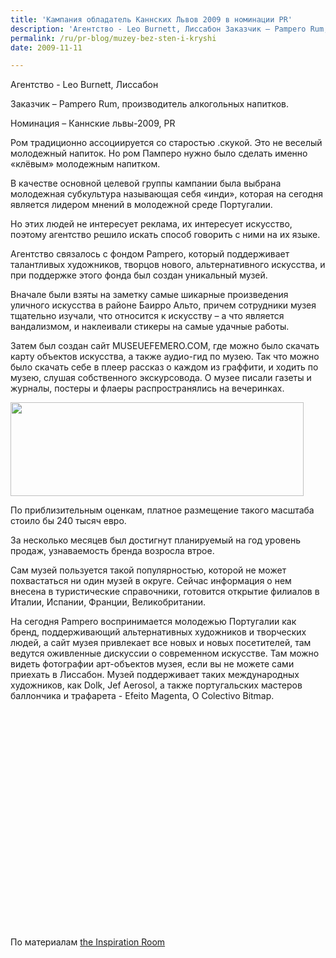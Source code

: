 ```yaml
---
title: 'Кампания обладатель Каннских Львов 2009 в номинации PR'
description: 'Агентство - Leo Burnett, Лиссабон Заказчик – Pampero Rum, производитель алкогольных напитков. Номинация – Каннские львы-2009, PR'
permalink: /ru/pr-blog/muzey-bez-sten-i-kryshi
date: 2009-11-11

---
```


Агентство - Leo Burnett, Лиссабон

Заказчик – Pampero Rum, производитель алкогольных напитков.

Номинация – Каннские львы-2009, PR

Ром традиционно ассоциируется со старостью .скукой. Это не веселый молодежный напиток. Но ром Памперо нужно было сделать именно «клёвым» молодежным напитком.

В качестве основной целевой группы кампании была выбрана молодежная субкультура называющая себя «инди», которая на сегодня является лидером мнений в молодежной среде Португалии.

Но этих людей не интересует реклама, их интересует искусство, поэтому агентство решило искать способ говорить с ними на их языке.

Агентство связалось с фондом Pampero, который поддерживает талантливых художников, творцов нового, альтернативного искусства, и при поддержке этого фонда был создан уникальный музей.

Вначале были взяты на заметку самые шикарные произведения уличного искусства в районе Баирро Альто, причем сотрудники музея тщательно изучали, что относится к искусству – а что является вандализмом, и наклеивали стикеры на самые удачные работы.

Затем был создан сайт MUSEUEFEMERO.COM, где можно было скачать карту объектов искусства, а также аудио-гид по музею. Так что можно было скачать себе в плеер рассказ о каждом из граффити, и ходить по музею, слушая собственного экскурсовода.  О музее писали газеты и журналы, постеры и флаеры распространялись на вечеринках.

<img src="{{ site.assets }}/upload/Mus2.jpg" alt="" class="post__img" width="469" height="150">

 По приблизительным оценкам, платное размещение такого масштаба стоило бы 240 тысяч евро.

За несколько месяцев был достигнут планируемый на год уровень продаж, узнаваемость бренда возросла втрое.

Сам музей пользуется такой популярностью, которой не может похвастаться ни один музей в округе. Сейчас информация о нем внесена в туристические справочники, готовится открытие филиалов в Италии, Испании, Франции, Великобритании.

На сегодня Pampero воспринимается молодежью Португалии как бренд, поддерживающий альтернативных художников и творческих людей, а сайт музея привлекает все новых и новых посетителей, там ведутся оживленные дискуссии о современном искусстве. Там можно видеть фотографии арт-объектов музея, если вы не можете сами приехать в Лиссабон. Музей поддерживает таких международных художников, как Dolk, Jef Aerosol, а также португальских мастеров баллончика и трафарета - Efeito Magenta, O Colectivo Bitmap.

<object width="425" height="349"><param name="movie" value="https://www.youtube.com/v/ooscH571RAA&border=1&color1=0xd6d6d6&color2=0xf0f0f0&hl=en&feature=player_embedded&fs=1"></param><param name="allowFullScreen" value="true"></param><param name="allowScriptAccess" value="always"></param><embed src="https://www.youtube.com/v/ooscH571RAA&amp;border=1&amp;color1=0xd6d6d6&amp;color2=0xf0f0f0&amp;hl=en&amp;feature=player_embedded&amp;fs=1" type="application/x-shockwave-flash" allowfullscreen="true" allowscriptaccess="always" width="425" height="349"></embed></object>

По материалам <a href="https://theinspirationroom.com/daily/2009/ephemeral-museum-in-lisbon/"> the Inspiration Room</a>


